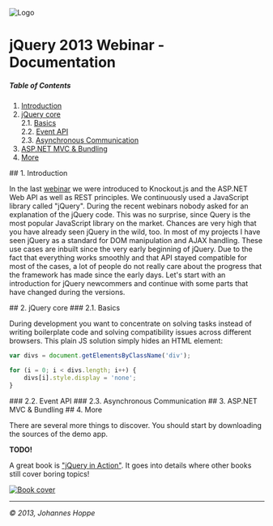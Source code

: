 ![Logo](https://raw.github.com/JohannesHoppe/DeveloperMediaDemo/master/Documentation/images/developer_media_logo.jpg)

# jQuery 2013 Webinar - Documentation

##### Table of Contents  
1. [Introduction](#introduction) 
3. [jQuery core](#core)  
2.1. [Basics](#basics)  
2.2. [Event API](#events)  
2.3. [Asynchronous Communication](#ajax)  
3. [ASP.NET MVC & Bundling](#aspnetmvc)
4. [More](#more)

<a name="introduction"/>
## 1. Introduction

In the last [webinar](http://bit.ly/devMediaCode) we were introduced to Knockout.js and the ASP.NET Web API as well as REST principles. We continuously used a JavaScript library called "jQuery". During the recent webinars nobody asked for an explanation of the jQuery code. This was no surprise, since Query is the most popular JavaScript library on the market. Chances are very high that you have already seen jQuery in the wild, too. In most of my projects I have seen jQuery as a standard for DOM manipulation and AJAX handling. These use cases are inbuilt since the very early beginning of jQuery. Due to the fact that everything works smoothly and that API stayed compatible for most of the cases, a lot of people do not really care about the progress that the framework has made since the early days. Let's start with an introduction for jQuery newcommers and continue with some parts that have changed during the versions.  

<a name="core"/>
## 2. jQuery core

<a name="basics"/>
### 2.1. Basics

During development you want to concentrate on solving tasks instead of writing boilerplate code and solving compatibility issues across different browsers. This plain JS solution simply hides an HTML element:

```javascript
var divs = document.getElementsByClassName('div');

for (i = 0; i < divs.length; i++) {
	divs[i].style.display = 'none';
}

```

<a name="events"/>
### 2.2. Event API

<a name="ajax"/>
### 2.3. Asynchronous Communication

<a name="aspnetmvc"/>
## 3. ASP.NET MVC & Bundling 

<a name="more"/>
## 4. More 

There are several more things to discover.
You should start by downloading the sources of the demo app.  

**TODO!**
<!--
&nbsp;&nbsp; __[&raquo; Download Demo-Code (.zip)](http://dl.bintray.com/johanneshoppe/DeveloperMediaDemo/DeveloperMediaWebinar_ASPNET_Web_API_Teil2.zip?direct)__
-->

A great book is ["jQuery in Action"](http://www.manning.com/bibeault2/). It goes into details where other books still cover boring topics! 

[![Book cover](https://raw.github.com/JohannesHoppe/DeveloperMediaDemo/master/Documentation/images/05_01_book.jpg)](http://www.manning.com/bibeault2/)

<hr>

_&copy; 2013, Johannes Hoppe_